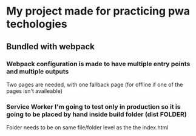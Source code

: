 # My project made for practicing pwa techologies

## Bundled with webpack

### Webpack configuration is made to have multiple entry points and multiple outputs

Two pages are needed, with one fallback page (for offline if one of the pages isn't availeable)

### Service Worker I'm going to test only in production so it is going to be placed by hand inside build folder (dist FOLDER)

Folder needs to be on same file/folder level as the the index.html